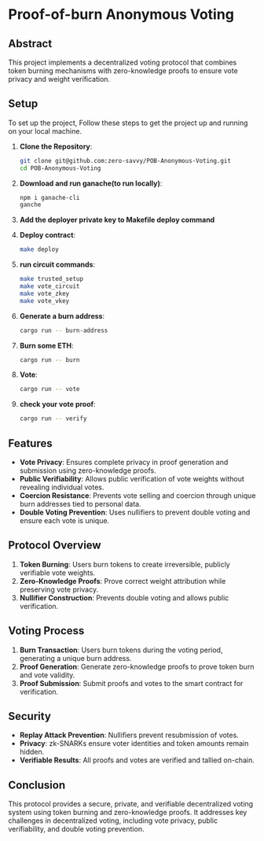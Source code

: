 # Proof-of-burn Anonymous Voting

## Abstract

This project implements a decentralized voting protocol that combines token burning mechanisms with zero-knowledge proofs to ensure vote privacy and weight verification. 

## Setup

To set up the project, Follow these steps to get the project up and running on your local machine.


1. **Clone the Repository**:
    ```sh
    git clone git@github.com:zero-savvy/POB-Anonymous-Voting.git
    cd POB-Anonymous-Voting
    ```

2. **Download and run ganache(to run locally)**:
    ```sh
    npm i ganache-cli
    ganche
    ```

3. **Add the deployer private key to Makefile deploy command**

4. **Deploy contract**:
    ```sh
    make deploy
    ```

5. **run circuit commands**:
    ```sh
    make trusted_setup
    make vote_circuit
    make vote_zkey
    make vote_vkey
    ```

6. **Generate a burn address**:
    ```sh
    cargo run -- burn-address
    ```
7. **Burn some ETH**:
    ```sh
    cargo run -- burn
    ```
8. **Vote**:
    ```sh
    cargo run -- vote
    ```
9. **check your vote proof**:
    ```sh
    cargo run -- verify
    ```


## Features

- **Vote Privacy**: Ensures complete privacy in proof generation and submission using zero-knowledge proofs.
- **Public Verifiability**: Allows public verification of vote weights without revealing individual votes.
- **Coercion Resistance**: Prevents vote selling and coercion through unique burn addresses tied to personal data.
- **Double Voting Prevention**: Uses nullifiers to prevent double voting and ensure each vote is unique.

## Protocol Overview

1. **Token Burning**: Users burn tokens to create irreversible, publicly verifiable vote weights.
2. **Zero-Knowledge Proofs**: Prove correct weight attribution while preserving vote privacy.
3. **Nullifier Construction**: Prevents double voting and allows public verification.



## Voting Process

1. **Burn Transaction**: Users burn tokens during the voting period, generating a unique burn address.
2. **Proof Generation**: Generate zero-knowledge proofs to prove token burn and vote validity.
3. **Proof Submission**: Submit proofs and votes to the smart contract for verification.

## Security

- **Replay Attack Prevention**: Nullifiers prevent resubmission of votes.
- **Privacy**: zk-SNARKs ensure voter identities and token amounts remain hidden.
- **Verifiable Results**: All proofs and votes are verified and tallied on-chain.



## Conclusion

This protocol provides a secure, private, and verifiable decentralized voting system using token burning and zero-knowledge proofs. It addresses key challenges in decentralized voting, including vote privacy, public verifiability, and double voting prevention.
